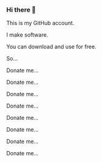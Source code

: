 ### Hi there 👋

This is my GitHub account.

I make software.

You can download and use for free.

So...

Donate me...

Donate me...

Donate me...

Donate me...

Donate me...

Donate me...

Donate me...

Donate me...
